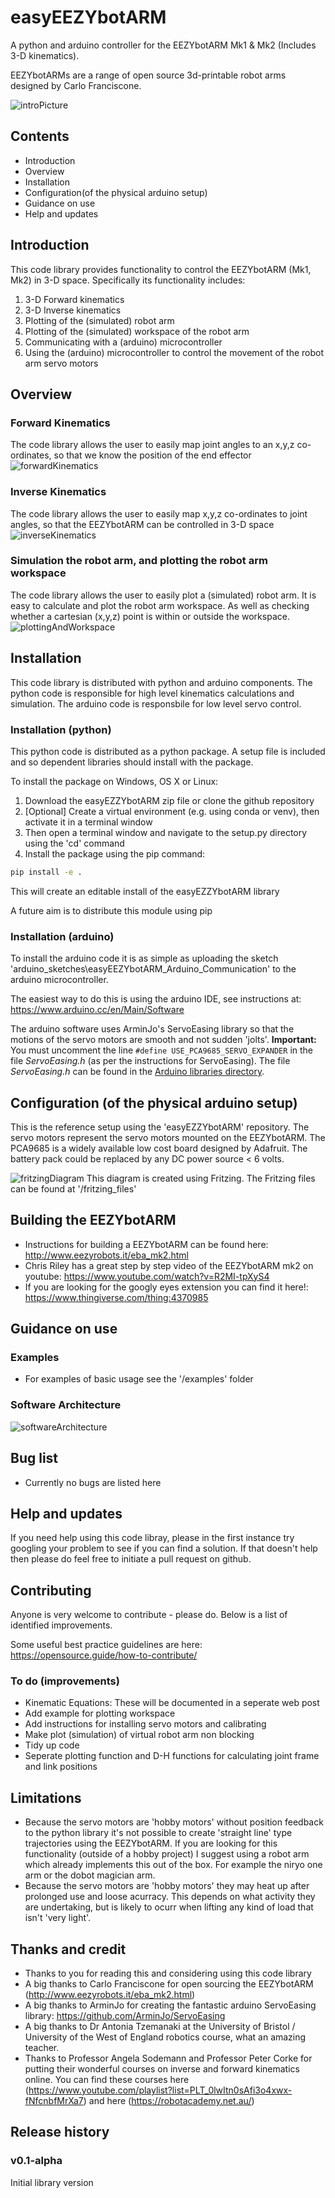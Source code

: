 # easyEEZYbotARM
A python and arduino controller for the EEZYbotARM Mk1 & Mk2 (Includes 3-D kinematics).

EEZYbotARMs are a range of open source 3d-printable robot arms designed by Carlo Franciscone. 

![introPicture](images/introPicture.png)

## Contents

- Introduction
- Overview
- Installation
- Configuration(of the physical arduino setup)
- Guidance on use
- Help and updates

## Introduction

This code library provides functionality to control the EEZYbotARM (Mk1, Mk2) in 3-D space. Specifically its functionality includes: 

1. 3-D Forward kinematics
2. 3-D Inverse kinematics
3. Plotting of the (simulated) robot arm
4. Plotting of the (simulated) workspace of the robot arm
5. Communicating with a (arduino) microcontroller
6. Using the (arduino) microcontroller to control the movement of the robot arm servo motors

## Overview

### Forward Kinematics
The code library allows the user to easily map joint angles to an x,y,z co-ordinates, so that we know the position of the end effector
![forwardKinematics](images/forwardKinematics.png)

### Inverse Kinematics
The code library allows the user to easily map x,y,z co-ordinates to joint angles, so that the EEZYbotARM can be controlled in 3-D space
![inverseKinematics](images/inverseKinematics.png)

### Simulation the robot arm, and plotting the robot arm workspace
The code library allows the user to easily plot a (simulated) robot arm. It is easy to calculate and plot the robot arm workspace. As well as checking whether a cartesian (x,y,z) point is within or outside the workspace.
![plottingAndWorkspace](images/plottingAndWorkspace.png)

## Installation 
This code library is distributed with python and arduino components. The python code is responsible for high level kinematics calculations and simulation. The arduino code is responsbile for low level servo control.

### Installation (python)

This python code is distributed as a python package. A setup file is included and so dependent libraries should install with the package.

To install the package on Windows, OS X or Linux:

1. Download the easyEZZYbotARM zip file or clone the github repository
2. [Optional] Create a virtual environment (e.g. using conda or venv), then activate it in a terminal window
3. Then open a terminal window and navigate to the setup.py directory using the 'cd' command
4. Install the package using the pip command:

```sh
pip install -e .
```

This will create an editable install of the easyEZZYbotARM library

A future aim is to distribute this module using pip

### Installation (arduino)

To install the arduino code it is as simple as uploading the sketch 'arduino_sketches\easyEEZYbotARM_Arduino_Communication' to the arduino microcontroller.

The easiest way to do this is using the arduino IDE, see instructions at: https://www.arduino.cc/en/Main/Software 

The arduino software uses ArminJo's ServoEasing library so that the motions of the servo motors are smooth and not sudden 'jolts'. **Important:** You must uncomment the line `#define USE_PCA9685_SERVO_EXPANDER` in the file *ServoEasing.h* (as per the instructions for ServoEasing). The file *ServoEasing.h* can be found in the [Arduino libraries directory](https://www.arduino.cc/en/guide/libraries). 

## Configuration (of the physical arduino setup)

This is the reference setup using the 'easyEZZYbotARM' repository. The servo motors represent the servo motors mounted on the EEZYbotARM. The PCA9685 is a widely available low cost board designed by Adafruit. The battery pack could be replaced by any DC power source < 6 volts.

![fritzingDiagram](images/fritzingDiagram.png)
This diagram is created using Fritzing. The Fritzing files can be found at '/fritzing_files'

## Building the EEZYbotARM

- Instructions for building a EEZYbotARM can be found here: http://www.eezyrobots.it/eba_mk2.html
- Chris Riley has a great step by step video of the EEZYbotARM mk2 on youtube: https://www.youtube.com/watch?v=R2MI-tpXyS4
- If you are looking for the googly eyes extension you can find it here!: https://www.thingiverse.com/thing:4370985

## Guidance on use

### Examples

- For examples of basic usage see the '/examples' folder

### Software Architecture
![softwareArchitecture](images/softwareArchitecture.png)


## Bug list

- Currently no bugs are listed here

## Help and updates

If you need help using this code libray, please in the first instance try googling your problem to see if you can find a solution. If that doesn't help then please do feel free to initiate a pull request on github.

## Contributing

Anyone is very welcome to contribute - please do. Below is a list of identified improvements.

Some useful best practice guidelines are here: https://opensource.guide/how-to-contribute/

### To do (improvements)

- Kinematic Equations: These will be documented in a seperate web post
- Add example for plotting workspace
- Add instructions for installing servo motors and calibrating
- Make plot (simulation) of virtual robot arm non blocking
- Tidy up code
- Seperate plotting function and D-H functions for calculating joint frame and link positions

## Limitations

- Because the servo motors are 'hobby motors' without position feedback to the python library it's not possible to create 'straight line' type trajectories using the EEZYbotARM. If you are looking for this functionality (outside of a hobby project) I suggest using a robot arm which already implements this out of the box. For example the niryo one arm or the dobot magician arm.
- Because the servo motors are 'hobby motors' they may heat up after prolonged use and loose acurracy. This depends on what activity they are undertaking, but is likely to ocurr when lifting any kind of load that isn't 'very light'.

## Thanks and credit

-	Thanks to you for reading this and considering using this code library 
-	A big thanks to Carlo Franciscone for open sourcing the EEZYbotARM (http://www.eezyrobots.it/eba_mk2.html)
-   A big thanks to ArminJo for creating the fantastic arduino ServoEasing library: https://github.com/ArminJo/ServoEasing
-	A big thanks to Dr Antonia Tzemanaki at the University of Bristol / University of the West of England robotics course, what an amazing teacher.
-	Thanks to Professor Angela Sodemann and Professor Peter Corke for putting their wonderful courses on inverse and forward kinematics online. You can find these courses here (https://www.youtube.com/playlist?list=PLT_0lwItn0sAfi3o4xwx-fNfcnbfMrXa7) and here (https://robotacademy.net.au/)

## Release history

### v0.1-alpha

Initial library version

